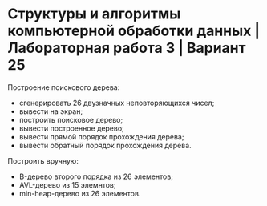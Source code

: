 # Структуры и алгоритмы компьютерной обработки данных | Лабораторная работа 3 | Вариант 25

Построение поискового дерева:
- сгенерировать 26 двузначных неповторяющихся чисел;
- вывести на экран;
- построить поисковое дерево;
- вывести построенное дерево;
- вывести прямой порядок прохождения дерева;
- вывести обратный порядок прохождения дерева.

Построить вручную:
- B-дерево второго порядка из 26 элементов;
- AVL-дерево из 15 элемнтов;
- min-heap-дерево из 26 элементов.
